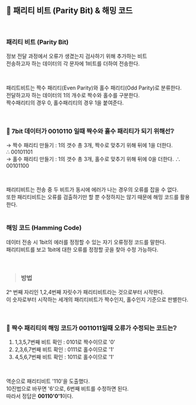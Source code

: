 ## 🥨 패리티 비트 (Parity Bit) & 해밍 코드

<br>

### 패리티 비트 (Parity Bit)    
정보 전달 과정에서 오류가 생겼는지 검사하기 위해 추가하는 비트      
전송하고자 하는 데이터의 각 문자에 1비트를 더하여 전송한다.     

<br>

패리트비트는 짝수 패리티(Even Parity)와 홀수 패리티(Odd Parity)로 분류한다.     
전달하고자 하는 데이터의 1의 개수로 짝수와 홀수를 구분한다.     
짝수패리티의 경우 0, 홀수패리티의 경우 1을 붙여준다.        

<br>

### 🧩 7bit 데이터가 0010110 일때 짝수와 홀수 패리티가 되기 위해선❔
→ 짝수 패리티 만들기 : 1의 갯수 총 3개, 짝수로 맞추기 위해 뒤에 1을 더한다.   
∴ 00101101    
→ 홀수 패리티 만들기 : 1의 갯수 총 3개, 홀수로 맞추기 위해 뒤에 0을 더한다. 
∴ 00101100    

<br>

패리티비트는 전송 중 두 비트가 동시에 에러가 나는 경우의 오류를 잡을 수 없다.    
또한 패리티비트는 오류를 검출하기만 할 뿐 수정하지는 않기 때문에 해밍 코드를 활용한다.          
<br>

### 해밍 코드 (Hamming Code)
데이터 전송 시 1bit의 에러를 정정할 수 있는 자기 오류정정 코드를 말한다.        
패리티비트를 보고 1bit에 대한 오류를 정정할 곳을 찾아 수정 가능하다.           

<br>

> ### 방법        
2ⁿ 번째 자리인 1,2,4번째 자릿수가 패리티비트라는 것으로부터 시작한다.       
이 숫자로부터 시작하는 세개의 패리티비트가 짝수인지, 홀수인지 기준으로 판별한다.    

<br>

### 🧩 짝수 패리티의 해밍 코드가 0011011일때 오류가 수정되는 코드는❔       
1) 1,3,5,7번째 비트 확인 : 0101로 짝수이므로 '0'    
2) 2,3,6,7번째 비트 확인 : 0111로 홀수이므로 '1'    
3) 4,5,6,7번째 비트 확인 : 1011로 홀수이므로 '1'    

<br>

역순으로 패리티비트 '110'을 도출했다.       
10진법으로 바꾸면 '6'으로, 6번째 비트를 수정하면 된다.      
따라서 정답은 **00110'0'1**이다.    

